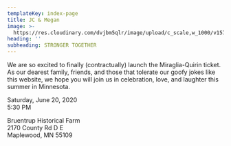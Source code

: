 ```yaml
---
templateKey: index-page
title: JC & Megan
image: >-
  https://res.cloudinary.com/dvjbm5qlr/image/upload/c_scale,w_1000/v1577644071/IMG_20190530_181445_cydtzr.jpg
heading: ''
subheading: STRONGER TOGETHER
---
```

We are so excited to finally (contractually) launch the Miraglia-Quirin ticket.\
As our dearest family, friends, and those that tolerate our goofy jokes like this website, we hope you will join us in celebration, love, and laughter this summer in Minnesota.

Saturday, June 20, 2020\
5:30 PM

Bruentrup Historical Farm\
2170 County Rd D E\
Maplewood, MN 55109
